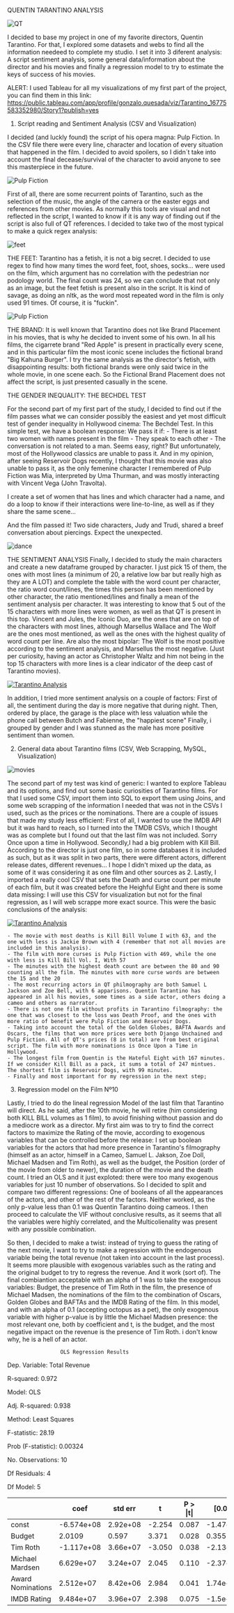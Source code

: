QUENTIN TARANTINO ANALYSIS

![QT](./Images/tarantino.jpeg)

I decided to base my project in one of my favorite directors, Quentin Tarantino. For that, I explored some datasets and webs to find all the information needeed to complete my studio. I set it into 3 diferent analysis: A script sentiment analysis, some general data/information about the director and his movies and finally a regression model to try to estimate the keys of success of his movies. 

ALERT: I used Tableau for all my visualizations of my first part of the project, you can find them in this link: https://public.tableau.com/app/profile/gonzalo.quesada/viz/Tarantino_16775583352980/Story1?publish=yes



1. Script reading and Sentiment Analysis (CSV and Visualization)
    
I decided (and luckly found) the script of his opera magna: Pulp Fiction. In the CSV file there were every line, character and location of every situation that happened in the film. I decided to avoid spoilers, so I didn´t take into account the final decease/survival of the character to avoid anyone to see this masterpiece in the future. 

![Pulp Fiction](./Images/vegajules.jpeg)


First of all, there are some recurrent points of Tarantino, such as the selection of the music, the angle of the camera or the easter eggs and references from other movies. As normally this tools are visual and not reflected in the script, I wanted to know if it is any way of finding out if the script is also full of QT references. I decided to take two of the most typical to make a quick regex analysis: 

![feet](./Images/feet.jpeg)

THE FEET: Tarantino has a fetish, it is not a big secret. I decided to use regex to find how many times the word feet, foot, shoes, socks... were used on the film, which argument has no correlation with the pedestrian nor podology world. The final count was 24, so we can conclude that not only as an image, but the feet fetish is present also in the script. It is kind of savage, as doing an nltk, as the word most repeated word in the film is only used 91 times. Of course, it is "fuckin". 

![Pulp Fiction](./pulp_fiction_wordcloud.png)


THE BRAND: It is well known that Tarantino does not like Brand Placement in his movies, that is why he decided to invent some of his own. In all his films, the cigarrete brand "Red Apple" is present in practically every scene, and in this particular film the most iconic scene includes the fictional brand "Big Kahuna Burger". I try the same analysis as the director's fetish, with disappointing results: both fictional brands were only said twice in the whole movie, in one scene each. So the Fictional Brand Placement does not affect the script, is just presented casually in the scene. 

THE GENDER INEQUALITY: THE BECHDEL TEST

For the second part of my first part of the study, I decided to find out if the film passes what we can consider possibly the easiest and yet most difficult test of gender inequality in Hollywood cinema: The Bechdel Test. In this simple test, we have a boolean response: We pass it if: 
    - There is at least two women with names present in the film
    - They speak to each other
    - The conversation is not related to a man.
Seems easy, right? But unfortunately, most of the Hollywood classics are unable to pass it. And in my opinion, after seeing Reservoir Dogs recently, I thought that this movie was also unable to pass it, as the only femenine character I remembered of Pulp Fiction was Mia, interpreted by Uma Thurman, and was mostly interacting with Vincent Vega (John Travolta). 

I create a set of women that has lines and which character had a name, and do a loop to know if their interactions were line-to-line, as well as if they share the same scene...

And the film passed it! Two side characters, Judy and Trudi, shared a breef conversation about piercings. Expect the unexpected.

![dance](./Images/dance.jpeg)

THE SENTIMENT ANALYSIS
Finally, I decided to study the main characters and create a new dataframe grouped by character. I just pick 15 of them, the ones with most lines (a minimum of 20, a relative low bar but really high as they are A LOT) and complete the table with the word count per character, the ratio word count/lines, the times this person has been mentioned by other character, the ratio mentioned/lines and finally a mean of the sentiment analysis per character. It was interesting to know that 5 out of the 15 characters with more lines were women, as well as that QT is present in this top. Vincent and Jules, the Iconic Duo, are the ones that are on top of the characters with most lines, although Marsellus Wallace and The Wolf are the ones most mentioned, as well as the ones with the highest quality of word count per line. Are also the most bipolar: The Wolf is the most positive according to the sentiment analysis, and Marsellus the most negative. (Just per curiosity, having an actor as Christopher Waltz and him not being in the top 15 characters with more lines is a clear indicator of the deep cast of Tarantino movies).

<div class='tableauPlaceholder' id='viz1682092254096' style='position: relative'><noscript><a href='#'><img alt='Tarantino Analysis ' src='https:&#47;&#47;public.tableau.com&#47;static&#47;images&#47;Ta&#47;Tarantino_16775583352980&#47;Story1&#47;1_rss.png' style='border: none' /></a></noscript><object class='tableauViz'  style='display:none;'><param name='host_url' value='https%3A%2F%2Fpublic.tableau.com%2F' /> <param name='embed_code_version' value='3' /> <param name='site_root' value='' /><param name='name' value='Tarantino_16775583352980&#47;Story1' /><param name='tabs' value='no' /><param name='toolbar' value='yes' /><param name='static_image' value='https:&#47;&#47;public.tableau.com&#47;static&#47;images&#47;Ta&#47;Tarantino_16775583352980&#47;Story1&#47;1.png' /> <param name='animate_transition' value='yes' /><param name='display_static_image' value='yes' /><param name='display_spinner' value='yes' /><param name='display_overlay' value='yes' /><param name='display_count' value='yes' /><param name='language' value='es-ES' /><param name='filter' value='publish=yes' /></object></div>

In addition, I tried more sentiment analysis on a couple of factors: 
First of all, the sentiment during the day is more negative that during night. 
Then, ordered by place, the garage is the place with less valuation while the phone call between Butch and Fabienne, the "happiest scene"
Finally, i grouped by gender and I was stunned as the male has more positive sentiment than women. 

2. General data about Tarantino films (CSV, Web Scrapping, MySQL, Visualization)

![movies](./Images/movies.jpeg)

The second part of my test was kind of generic: I wanted to explore Tableau and its options, and find out some basic curiosities of Tarantino films. For that I used some CSV, import them into SQL to export them using Joins, and some web scrapping of the information I needed that was not in the CSVs I used, such as the prices or the nominations. There are a couple of issues that made my study less efficient: First of all, I wanted to use the IMDB API but it was hard to reach, so I turned into the TMDB CSVs, which I thought was as complete but I found out that the last film was not included. Sorry Once upon a time in Hollywood. Secondly,I had a big problem with Kill Bill. According to the director is just one film, so in some databases it is included as such, but as it was split in two parts, there were different actors, different release dates, different revenues... I hope I didn't mixed up the data, as some of it was considering it as one film and other sources as 2. Lastly, I imported a really cool CSV that sets the Death and curse count per minute of each film, but it was created before the Heighful Eight and there is some data missing: I will use this CSV for visualization but not for the final regression, as I will web scrappe more exact source. This were the basic conclusions of the analysis: 

<div class='tableauPlaceholder' id='viz1682092352131' style='position: relative'><noscript><a href='#'><img alt='Tarantino Analysis ' src='https:&#47;&#47;public.tableau.com&#47;static&#47;images&#47;46&#47;467Z3CT37&#47;1_rss.png' style='border: none' /></a></noscript><object class='tableauViz'  style='display:none;'><param name='host_url' value='https%3A%2F%2Fpublic.tableau.com%2F' /> <param name='embed_code_version' value='3' /> <param name='path' value='shared&#47;467Z3CT37' /> <param name='toolbar' value='yes' /><param name='static_image' value='https:&#47;&#47;public.tableau.com&#47;static&#47;images&#47;46&#47;467Z3CT37&#47;1.png' /> <param name='animate_transition' value='yes' /><param name='display_static_image' value='yes' /><param name='display_spinner' value='yes' /><param name='display_overlay' value='yes' /><param name='display_count' value='yes' /><param name='language' value='es-ES' /><param name='filter' value='publish=yes' /></object></div> 


    - The movie with most deaths is Kill Bill Volume I with 63, and the one with less is Jackie Brown with 4 (remember that not all movies are included in this analysis). 
    - The film with more curses is Pulp Fiction with 469, while the one with less is Kill Bill Vol. I, With 57
    - The minutes with the highest death count are between the 80 and 90 counting all the film. The minutes with more curse words are between the 15 and the 20
    - The most recurring actors in QT philmography are both Samuel L Jackson and Zoe Bell, with 6 apparisons. Quentin Tarantino has appeared in all his movies, some times as a side actor, others doing a cameo and others as narrator. 
    - There is not one film without profits in Tarantino filmography: the one that was closest to the loss was Death Proof, and the ones with more ratio of benefit were Pulp Fiction and Reservoir Dogs. 
    - Taking into account the total of the Golden Globes, BAFTA Awards and Oscars, the films that won more prices were both Django Unchained and Pulp Fiction. All of QT's prices (8 in total) are from best original script. The film with more nominations is Once Upon a Time in Hollywood. 
    - The longest film from Quentin is the Hateful Eight with 167 minutes. If we consider Kill Bill as a pack, it sums a total of 247 mintues. The shortest film is Reservoir Dogs, with 99 minutes. 
    - Finally and most important for my regression in the next step; 

3. Regression model on the Film Nº10

Lastly, I tried to do the lineal regression Model of the last film that Tarantino will direct. As he said, after the 10th movie, he will retire (him considering both KILL BILL volumes as 1 film), to avoid finishing without passion and do a mediocre work as a director. My first aim was to try to find the correct factors to maximize the Rating of the movie, according to exogenous variables that can be controlled before the release: I set up boolean variables for the actors that had more presence in Tarantino's filmography (himself as an actor, himself in a Cameo, Samuel L. Jakson, Zoe Doll, Michael Madsen and Tim Roth), as well as the budget, the Position (order of the movie from older to newer), the duration of the movie and the death count. I tried an OLS and it just exploted: there were too many exogenous variables for just 10 number of observations. So I decided to split and compare two different regressions: One of booleans of all the appearances of the actors, and other of the rest of the factors. Neither worked, as the only p-value less than 0.1 was Quentin Tarantino doing cameos. I then proceed to calculate the VIF without conclusive results, as it seems that all the variables were highly correlated, and the Multicolienality was present with any possible combination. 

So then, I decided to make a twist: instead of trying to guess the rating of the next movie, I want to try to make a regression with the endogenous variable being the total revenue (not taken into account in the last process). It seems more plausible with exogenous variables such as the rating and the original budget to try to regress the revenue. And it work (sort of). The final combiantion acceptable with an alpha of 1 was to take the exogenous variables: Budget, the presence of Tim Roth in the film, the presence of Michael Madsen, the nominations of the film to the combination of Oscars, Golden Globes and BAFTAs and the IMDB Rating of the film. In this model, and with an alpha of 0.1 (accepting octopus as a pet), the only exogenous variable with higher p-value is by little the Michael Madsen presence: the most relevant one, both by coefficient and t, is the budget, and the most negative impact on the revenue is the presence of Tim Roth. i don't know why, he is a hell of an actor. 


                     OLS Regression Results                            


Dep. Variable: Total Revenue

R-squared: 0.972

Model: OLS   

Adj. R-squared: 0.938

Method: Least Squares   

F-statistic: 28.19

Prob (F-statistic):    0.00324

No. Observations: 10

Df Residuals: 4

Df Model: 5


|             | coef        | std err     | t         | P > \|t\|   | [0.025    | 0.975]    |
|-------------|-------------|-------------|-----------|-------------|-----------|-----------|
| const       | -6.574e+08  | 2.92e+08    | -2.254    | 0.087       | -1.47e+09 | 1.52e+08  |
| Budget          | 2.0109      | 0.597       | 3.371     | 0.028       | 0.355     | 3.667     |
| Tim Roth | -1.117e+08 | 3.66e+07    | -3.050    | 0.038       | -2.13e+08 | -1e+07    |
| Michael Mardsen         | 6.629e+07   | 3.24e+07    | 2.045     | 0.110       | -2.37e+07 | 1.56e+08  |
| Award Nominations          | 2.512e+07   | 8.42e+06    | 2.984     | 0.041       | 1.74e+06  | 4.85e+07  |
| IMDB Rating          | 9.484e+07   | 3.96e+07    | 2.398     | 0.075       | -1.5e+07  | 2.05e+08  |
